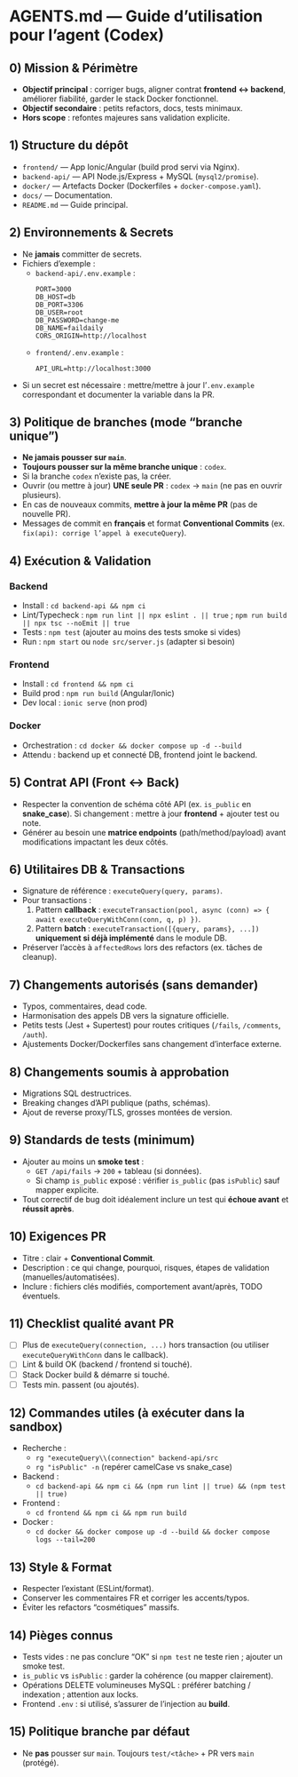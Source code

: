 # AGENTS.md — Guide d’utilisation pour l’agent (Codex)

## 0) Mission & Périmètre
- **Objectif principal** : corriger bugs, aligner contrat **frontend ↔ backend**, améliorer fiabilité, garder le stack Docker fonctionnel.
- **Objectif secondaire** : petits refactors, docs, tests minimaux.
- **Hors scope** : refontes majeures sans validation explicite.

## 1) Structure du dépôt
- `frontend/` — App Ionic/Angular (build prod servi via Nginx).
- `backend-api/` — API Node.js/Express + MySQL (`mysql2/promise`).
- `docker/` — Artefacts Docker (Dockerfiles + `docker-compose.yaml`).
- `docs/` — Documentation.
- `README.md` — Guide principal.

## 2) Environnements & Secrets
- Ne **jamais** committer de secrets.
- Fichiers d’exemple :
  - `backend-api/.env.example` :
    ```
    PORT=3000
    DB_HOST=db
    DB_PORT=3306
    DB_USER=root
    DB_PASSWORD=change-me
    DB_NAME=faildaily
    CORS_ORIGIN=http://localhost
    ```
  - `frontend/.env.example` :
    ```
    API_URL=http://localhost:3000
    ```
- Si un secret est nécessaire : mettre/mettre à jour l’`.env.example` correspondant et documenter la variable dans la PR.

## 3) Politique de branches (mode “branche unique”)
- **Ne jamais pousser sur `main`**.
- **Toujours pousser sur la même branche unique** : `codex`.
- Si la branche `codex` n’existe pas, la créer.
- Ouvrir (ou mettre à jour) **UNE seule PR** : `codex` → `main` (ne pas en ouvrir plusieurs).
- En cas de nouveaux commits, **mettre à jour la même PR** (pas de nouvelle PR).
- Messages de commit en **français** et format **Conventional Commits** (ex. `fix(api): corrige l’appel à executeQuery`).


## 4) Exécution & Validation
### Backend
- Install : `cd backend-api && npm ci`
- Lint/Typecheck : `npm run lint || npx eslint . || true` ; `npm run build || npx tsc --noEmit || true`
- Tests : `npm test` (ajouter au moins des tests smoke si vides)
- Run : `npm start` ou `node src/server.js` (adapter si besoin)

### Frontend
- Install : `cd frontend && npm ci`
- Build prod : `npm run build` (Angular/Ionic)
- Dev local : `ionic serve` (non prod)

### Docker
- Orchestration : `cd docker && docker compose up -d --build`
- Attendu : backend up et connecté DB, frontend joint le backend.

## 5) Contrat API (Front ↔ Back)
- Respecter la convention de schéma côté API (ex. `is_public` en **snake_case**). Si changement : mettre à jour **frontend** + ajouter test ou note.
- Générer au besoin une **matrice endpoints** (path/method/payload) avant modifications impactant les deux côtés.

## 6) Utilitaires DB & Transactions
- Signature de référence : `executeQuery(query, params)`.
- Pour transactions :
  1) Pattern **callback** : `executeTransaction(pool, async (conn) => { await executeQueryWithConn(conn, q, p) })`.
  2) Pattern **batch** : `executeTransaction([{query, params}, ...])` **uniquement si déjà implémenté** dans le module DB.
- Préserver l’accès à `affectedRows` lors des refactors (ex. tâches de cleanup).

## 7) Changements autorisés (sans demander)
- Typos, commentaires, dead code.
- Harmonisation des appels DB vers la signature officielle.
- Petits tests (Jest + Supertest) pour routes critiques (`/fails`, `/comments`, `/auth`).
- Ajustements Docker/Dockerfiles sans changement d’interface externe.

## 8) Changements soumis à approbation
- Migrations SQL destructrices.
- Breaking changes d’API publique (paths, schémas).
- Ajout de reverse proxy/TLS, grosses montées de version.

## 9) Standards de tests (minimum)
- Ajouter au moins un **smoke test** :
  - `GET /api/fails` → `200` + tableau (si données).
  - Si champ `is_public` exposé : vérifier `is_public` (pas `isPublic`) sauf mapper explicite.
- Tout correctif de bug doit idéalement inclure un test qui **échoue avant** et **réussit après**.

## 10) Exigences PR
- Titre : clair + **Conventional Commit**.
- Description : ce qui change, pourquoi, risques, étapes de validation (manuelles/automatisées).
- Inclure : fichiers clés modifiés, comportement avant/après, TODO éventuels.

## 11) Checklist qualité avant PR
- [ ] Plus de `executeQuery(connection, ...)` hors transaction (ou utiliser `executeQueryWithConn` dans le callback).
- [ ] Lint & build OK (backend / frontend si touché).
- [ ] Stack Docker build & démarre si touché.
- [ ] Tests min. passent (ou ajoutés).

## 12) Commandes utiles (à exécuter dans la sandbox)
- Recherche :
  - `rg "executeQuery\\(connection" backend-api/src`
  - `rg "isPublic" -n` (repérer camelCase vs snake_case)
- Backend :
  - `cd backend-api && npm ci && (npm run lint || true) && (npm test || true)`
- Frontend :
  - `cd frontend && npm ci && npm run build`
- Docker :
  - `cd docker && docker compose up -d --build && docker compose logs --tail=200`

## 13) Style & Format
- Respecter l’existant (ESLint/format).
- Conserver les commentaires FR et corriger les accents/typos.
- Éviter les refactors “cosmétiques” massifs.

## 14) Pièges connus
- Tests vides : ne pas conclure “OK” si `npm test` ne teste rien ; ajouter un smoke test.
- `is_public` vs `isPublic` : garder la cohérence (ou mapper clairement).
- Opérations DELETE volumineuses MySQL : préférer batching / indexation ; attention aux locks.
- Frontend `.env` : si utilisé, s’assurer de l’injection au **build**.

## 15) Politique branche par défaut
- Ne **pas** pousser sur `main`. Toujours `test/<tâche>` + PR vers `main` (protégé).

